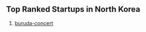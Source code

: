 ## Top Ranked Startups in North Korea

1. [buruda-concert](http://www.startupranking.com/buruda-concert)

